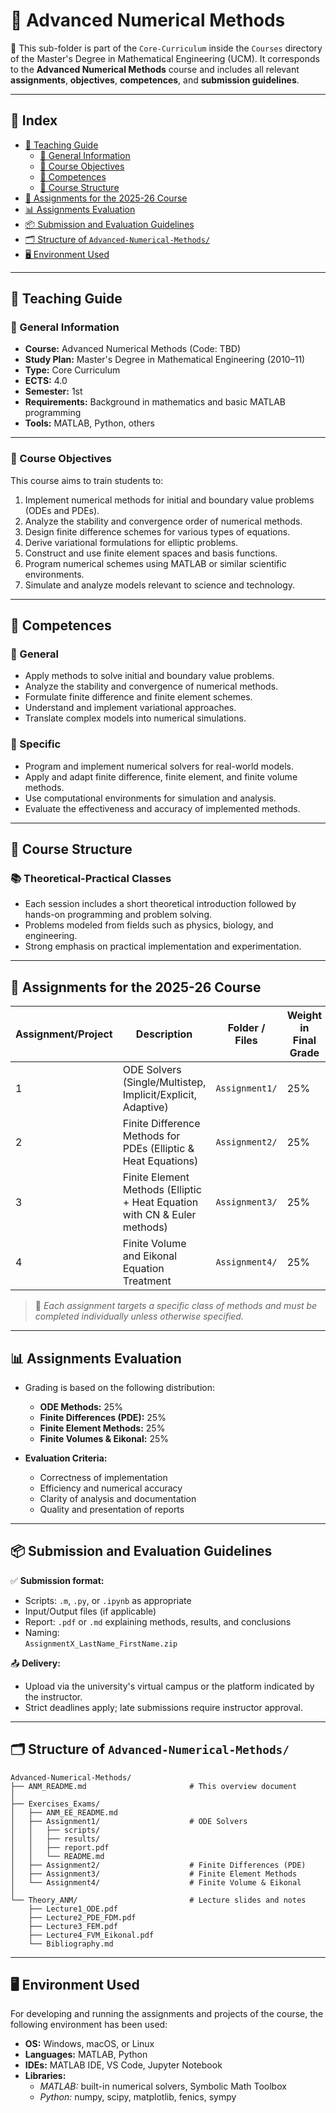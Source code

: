 # 🧮 Advanced Numerical Methods

📁 This sub-folder is part of the `Core-Curriculum` inside the `Courses` directory of the Master's Degree in Mathematical Engineering (UCM). It corresponds to the **Advanced Numerical Methods** course and includes all relevant **assignments**, **objectives**, **competences**, and **submission guidelines**.

---

## 📑 Index

- [📘 Teaching Guide](#-teaching-guide)  
  - [📌 General Information](#-general-information)  
  - [🎯 Course Objectives](#-course-objectives)  
  - [🧠 Competences](#-competences)  
  - [🔄 Course Structure](#-course-structure)  
- [🧪 Assignments for the 2025-26 Course](#-assignments-for-the-2025-26-course)  
- [📊 Assignments Evaluation](#-assignments-evaluation)  
- [📦 Submission and Evaluation Guidelines](#-submission-and-evaluation-guidelines)  
- [🗂️ Structure of `Advanced-Numerical-Methods/`](#structure-of-advanced-numerical-methods)  
- [🖥️ Environment Used](#️-environment-used)

---

## 📘 Teaching Guide

### 📌 General Information

- **Course:** Advanced Numerical Methods (Code: TBD)  
- **Study Plan:** Master's Degree in Mathematical Engineering (2010–11)  
- **Type:** Core Curriculum  
- **ECTS:** 4.0  
- **Semester:** 1st  
- **Requirements:** Background in mathematics and basic MATLAB programming  
- **Tools:** MATLAB, Python, others

---

### 🎯 Course Objectives

This course aims to train students to:

1. Implement numerical methods for initial and boundary value problems (ODEs and PDEs).
2. Analyze the stability and convergence order of numerical methods.
3. Design finite difference schemes for various types of equations.
4. Derive variational formulations for elliptic problems.
5. Construct and use finite element spaces and basis functions.
6. Program numerical schemes using MATLAB or similar scientific environments.
7. Simulate and analyze models relevant to science and technology.

---

## 🧠 Competences

### 🔹 General

- Apply methods to solve initial and boundary value problems.
- Analyze the stability and convergence of numerical methods.
- Formulate finite difference and finite element schemes.
- Understand and implement variational approaches.
- Translate complex models into numerical simulations.

### 🔹 Specific

- Program and implement numerical solvers for real-world models.
- Apply and adapt finite difference, finite element, and finite volume methods.
- Use computational environments for simulation and analysis.
- Evaluate the effectiveness and accuracy of implemented methods.

---

## 🔄 Course Structure

### 📚 Theoretical-Practical Classes

- Each session includes a short theoretical introduction followed by hands-on programming and problem solving.
- Problems modeled from fields such as physics, biology, and engineering.
- Strong emphasis on practical implementation and experimentation.

---

## 🧪 Assignments for the 2025-26 Course

| Assignment/Project         | Description                                                                 | Folder / Files            | Weight in Final Grade |
|---------------------------|-----------------------------------------------------------------------------|----------------------------|------------------------|
| 1                         | ODE Solvers (Single/Multistep, Implicit/Explicit, Adaptive)                 | `Assignment1/`             | 25%                   |
| 2                         | Finite Difference Methods for PDEs (Elliptic & Heat Equations)              | `Assignment2/`             | 25%                   |
| 3                         | Finite Element Methods (Elliptic + Heat Equation with CN & Euler methods)   | `Assignment3/`             | 25%                   |
| 4                         | Finite Volume and Eikonal Equation Treatment                                | `Assignment4/`             | 25%                   |

> 📌 *Each assignment targets a specific class of methods and must be completed individually unless otherwise specified.*

---

## 📊 Assignments Evaluation

- Grading is based on the following distribution:

  - **ODE Methods:** 25%  
  - **Finite Differences (PDE):** 25%  
  - **Finite Element Methods:** 25%  
  - **Finite Volumes & Eikonal:** 25%

- **Evaluation Criteria:**
  - Correctness of implementation
  - Efficiency and numerical accuracy
  - Clarity of analysis and documentation
  - Quality and presentation of reports

---

## 📦 Submission and Evaluation Guidelines

✅ **Submission format:**

- Scripts: `.m`, `.py`, or `.ipynb` as appropriate  
- Input/Output files (if applicable)  
- Report: `.pdf` or `.md` explaining methods, results, and conclusions  
- Naming:  
  `AssignmentX_LastName_FirstName.zip`

📤 **Delivery:**

- Upload via the university's virtual campus or the platform indicated by the instructor.
- Strict deadlines apply; late submissions require instructor approval.

---

## 🗂️ Structure of `Advanced-Numerical-Methods/`

```plaintext
Advanced-Numerical-Methods/
├── ANM_README.md                       # This overview document
│
├── Exercises_Exams/
│   ├── ANM_EE_README.md
│   ├── Assignment1/                    # ODE Solvers
│   │   ├── scripts/
│   │   ├── results/
│   │   ├── report.pdf
│   │   └── README.md
│   ├── Assignment2/                    # Finite Differences (PDE)
│   ├── Assignment3/                    # Finite Element Methods
│   └── Assignment4/                    # Finite Volume & Eikonal
│
└── Theory_ANM/                         # Lecture slides and notes
    ├── Lecture1_ODE.pdf
    ├── Lecture2_PDE_FDM.pdf
    ├── Lecture3_FEM.pdf
    ├── Lecture4_FVM_Eikonal.pdf
    └── Bibliography.md
```
---

## 🖥️ Environment Used

For developing and running the assignments and projects of the course, the following environment has been used:

- **OS:** Windows, macOS, or Linux  
- **Languages:** MATLAB, Python  
- **IDEs:** MATLAB IDE, VS Code, Jupyter Notebook  
- **Libraries:**  
  - *MATLAB:* built-in numerical solvers, Symbolic Math Toolbox  
  - *Python:* numpy, scipy, matplotlib, fenics, sympy


